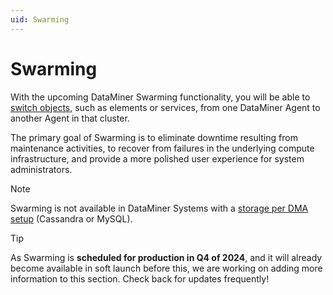 ```yaml
---
uid: Swarming
---
```


# Swarming

With the upcoming DataMiner Swarming functionality, you will be able to [switch objects](xref:SwitchingObjects), such as elements or services, from one DataMiner Agent to another Agent in that cluster.

The primary goal of Swarming is to eliminate downtime resulting from maintenance activities, to recover from failures in the underlying compute infrastructure, and provide a more polished user experience for system administrators.

> [!NOTE]
> Swarming is not available in DataMiner Systems with a [storage per DMA setup](xref:Configuring_storage_per_DMA) (Cassandra or MySQL).

> [!TIP]
> As Swarming is **scheduled for production in Q4 of 2024**, and it will already become available in soft launch before this, we are working on adding more information to this section. Check back for updates frequently!
